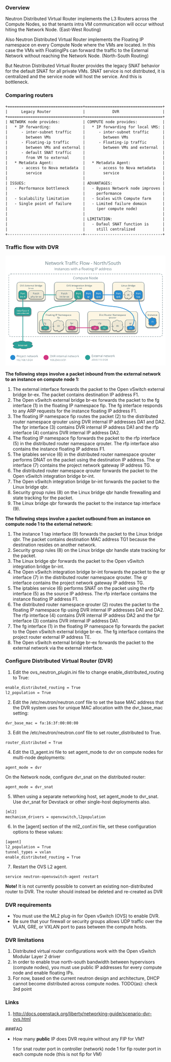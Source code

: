 ### Overview

Neutron Distributed Virtual Router implements the L3 Routers across the Compute Nodes, so that tenants intra VM communication 
will occur without hiting the Network Node. (East-West Routing)

Also Neutron Distributed Virtual Router implements the Floating IP namespace on every Compute Node where the VMs are located. 
In this case the VMs with FloatingIPs can forward the traffic to the External Network without reaching the Network Node. (North-South Routing)

But Neutron Distributed Virtual Router provides the legacy SNAT behavior for the default SNAT for all private VMs. 
SNAT service is not distributed, it is centralized and the service node will host the service. And this is bottleneck.


### Comparing routers

```
+=================================+==================================+
|      Legacy Router              |            DVR                   |
+=================================+==================================+
| NETWORK node provides:          | COMPUTE node provides:           |
|   * IP forwarding:              |   * IP forwarding for local VMS: |
|      - inter-subnet traffic     |      - inter-subnet traffic      |
|        between VMs              |        between VMs               |
|      - Floating-ip traffic      |      - Floating-ip traffic       |
|        between VMs and external |        between VMs and external  |
|      - default SNAT traffic     |                                  |
|        from VM to external      |                                  |
|   * Metadata Agent:             |   * Metadata Agent:              |
|      - access to Nova metadata  |      - access to Nova metadata   |
|        service                  |        service                   |
|                                 |                                  |
| ISSUES:                         | ADVANTAGES:                      |
|   - Performance bottleneck      |   - Bypass Network node improves |
|                                 |     performance                  |
|   - Scalability limitation      |   - Scales with Compute farm     |
|   - Single point of failure     |   - Limited failure domain       |
|                                 |     (per compute node)           |
|                                 |                                  |
|                                 | LIMITATION:                      |
|                                 |   - Dafaul SNAT function is      |
|                                 |     still centralized            |
+---------------------------------+----------------------------------+
```


### Traffic flow with DVR

![TrafficFlowDVR](../img/scenario-dvr-flowns2.png)


**The following steps involve a packet inbound from the external network to an instance on compute node 1:**

1) The external interface forwards the packet to the Open vSwitch external bridge br-ex. The packet contains destination IP address F1.  
2) The Open vSwitch external bridge br-ex forwards the packet to the fg interface (1) in the floating IP namespace fip. The fg interface responds to any ARP requests for the instance floating IP address F1.  
3) The floating IP namespace fip routes the packet (2) to the distributed router namespace qrouter using DVR internal IP addresses DA1 and DA2. The fpr interface (3) contains DVR internal IP address DA1 and the rfp interface (4) contains DVR internal IP address DA2.  
4) The floating IP namespace fip forwards the packet to the rfp interface (5) in the distributed router namespace qrouter. The rfp interface also contains the instance floating IP address F1.  
5) The iptables service (6) in the distributed router namespace qrouter performs DNAT on the packet using the destination IP address. The qr interface (7) contains the project network gateway IP address TG.  
6) The distributed router namespace qrouter forwards the packet to the Open vSwitch integration bridge br-int.  
7) The Open vSwitch integration bridge br-int forwards the packet to the Linux bridge qbr.  
8) Security group rules (8) on the Linux bridge qbr handle firewalling and state tracking for the packet.  
9) The Linux bridge qbr forwards the packet to the instance tap interface (9).  


**The following steps involve a packet outbound from an instance on compute node 1 to the external network:**

1) The instance 1 tap interface (9) forwards the packet to the Linux bridge qbr. The packet contains destination MAC address TG1 because the destination resides on another network.  
2) Security group rules (8) on the Linux bridge qbr handle state tracking for the packet.  
3) The Linux bridge qbr forwards the packet to the Open vSwitch integration bridge br-int.  
4) The Open vSwitch integration bridge br-int forwards the packet to the qr interface (7) in the distributed router namespace qrouter. The qr interface contains the project network gateway IP address TG.  
5) The iptables service (6) performs SNAT on the packet using the rfp interface (5) as the source IP address. The rfp interface contains the instance floating IP address F1.  
6) The distributed router namespace qrouter (2) routes the packet to the floating IP namespace fip using DVR internal IP addresses DA1 and DA2. The rfp interface (4) contains DVR internal IP address DA2 and the fpr interface (3) contains DVR internal IP address DA1.  
7) The fg interface (1) in the floating IP namespace fip forwards the packet to the Open vSwitch external bridge br-ex. The fg interface contains the project router external IP address TE.  
8) The Open vSwitch external bridge br-ex forwards the packet to the external network via the external interface.  


### Configure Distributed Virtual Router (DVR)

1) Edit the ovs_neutron_plugin.ini file to change enable_distributed_routing to True:
```
enable_distributed_routing = True
l2_population = True
```
2) Edit the /etc/neutron/neutron.conf file to set the base MAC address that the DVR system uses for unique MAC allocation with the dvr_base_mac setting:
```
dvr_base_mac = fa:16:3f:00:00:00
```
3) Edit the /etc/neutron/neutron.conf file to set router_distributed to True.
```
router_distributed = True
```
4) Edit the l3_agent.ini file to set agent_mode to dvr on compute nodes for multi-node deployments:
```
agent_mode = dvr
```
On the Network node, configure dvr_snat on the distributed router: 
```
agent_mode = dvr_snat
```
5) When using a separate networking host, set agent_mode to dvr_snat. Use dvr_snat for Devstack or other single-host deployments also.
```
[ml2]
mechanism_drivers = openvswitch,l2population
```
6) In the [agent] section of the ml2_conf.ini file, set these configuration options to these values:
```
[agent]
l2_population = True
tunnel_types = vxlan
enable_distributed_routing = True
```
7) Restart the OVS L2 agent.
```
service neutron-openvswitch-agent restart
```

**Note!**
It is not currently possible to convert an existing non-distributed router to DVR. The router should instead be deleted and re-created as DVR


### DVR requirements

- You must use the ML2 plug-in for Open vSwitch (OVS) to enable DVR.
- Be sure that your firewall or security groups allows UDP traffic over the VLAN, GRE, or VXLAN port to pass between the compute hosts.


### DVR limitations

1) Distributed virtual router configurations work with the Open vSwitch Modular Layer 2 driver
2) In order to enable true north-south bandwidth between hypervisors (compute nodes), you must use public IP addresses for every compute node and enable floating IPs.
3) For now, based on the current neutron design and architecture, DHCP cannot become distributed across compute nodes. 
TODO(as): check 3rd point

### Links

1) http://docs.openstack.org/liberty/networking-guide/scenario-dvr-ovs.html

###FAQ

* How many **public** IP does DVR require without any FIP for VM?

    1 for snat router port in controller (network) node
    1 for fip router port in each compute node (this is not fip for VM)
     